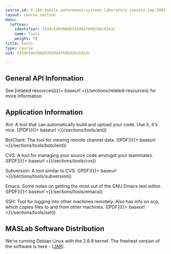 ```yaml
---
course_id: 6-186-mobile-autonomous-systems-laboratory-january-iap-2005
layout: course_section
menu:
  leftnav:
    identifier: 333dc54b398d6355d9a769d32bc03e3c
    name: Tools
    weight: 70
title: Tools
type: course
uid: 333dc54b398d6355d9a769d32bc03e3c

---
```


General API Information
-----------------------

See [related resources]({{< baseurl >}}/sections/related-resources) for more information.

Application Information
-----------------------

Ant: A tool that can automatically build and upload your code. Use it, it's nice. ([PDF]({{< baseurl >}}/sections/tools/ant))

BotClient: The tool for viewing remote channel data. ([PDF]({{< baseurl >}}/sections/tools/botclient))

CVS: A tool for managing your source code amongst your teammates. ([PDF]({{< baseurl >}}/sections/tools/cvs))

Subversion: A tool similar to CVS. ([PDF]({{< baseurl >}}/sections/tools/subversion))

Emacs: Some notes on getting the most out of the GNU Emacs text editor. ([PDF]({{< baseurl >}}/sections/tools/emacs))

SSH: Tool for logging into other machines remotely. Also has info on scp, which copies files to and from other machines. ([PDF]({{< baseurl >}}/sections/tools/ssh))

MASLab Software Distribution
----------------------------

We're running Debian Linux with the 2.6.9 kernel. The freshest version of the software is here - ([JAR](/coursemedia/6-186-mobile-autonomous-systems-laboratory-january-iap-2005/71fa53c9ed5021178adab419df730ef9_maslab.jar)).